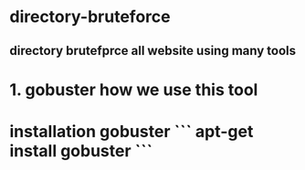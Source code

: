 # directory-bruteforce

<h2/>directory brutefprce all website using many tools<h2/>
<h1/> 1. gobuster how we use this tool <h1/>
<p1></p1> installation gobuster <p1/>
```
apt-get install gobuster
```
